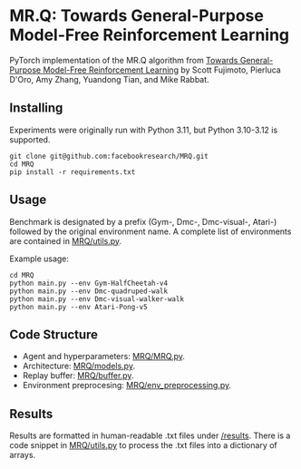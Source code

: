 # MR.Q: Towards General-Purpose Model-Free Reinforcement Learning
PyTorch implementation of the MR.Q algorithm from [Towards General-Purpose Model-Free Reinforcement Learning]() by Scott Fujimoto, Pierluca D'Oro, Amy Zhang, Yuandong Tian, and Mike Rabbat.

## Installing

Experiments were originally run with Python 3.11, but Python 3.10-3.12 is supported.
```
git clone git@github.com:facebookresearch/MRQ.git
cd MRQ
pip install -r requirements.txt
```

## Usage

Benchmark is designated by a prefix (Gym-, Dmc-, Dmc-visual-, Atari-) followed by the original environment name. A complete list of environments are contained in [MRQ/utils.py](MRQ/utils.py).

Example usage:
```
cd MRQ
python main.py --env Gym-HalfCheetah-v4
python main.py --env Dmc-quadruped-walk
python main.py --env Dmc-visual-walker-walk
python main.py --env Atari-Pong-v5
```

## Code Structure

- Agent and hyperparameters: [MRQ/MRQ.py](MRQ/MRQ.py).
- Architecture: [MRQ/models.py](MRQ/models.py).
- Replay buffer: [MRQ/buffer.py](MRQ/buffer.py).
- Environment preprocesing: [MRQ/env_preprocessing.py](MRQ/env_preprocessing.py). 

## Results

Results are formatted in human-readable .txt files under [/results](results). There is a code snippet in [MRQ/utils.py](MRQ/utils.py#L46) to process the .txt files into a dictionary of arrays. 
